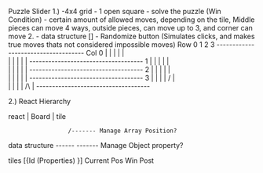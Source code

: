 Puzzle Slider
1.) -4x4 grid
    - 1 open square
    - solve the puzzle (Win Condition)
    - certain amount of allowed moves, depending on the tile, Middle pieces can move 4 ways, outside pieces, can move up to 3, and corner can move 2.
    - data structure []
    - Randomize button (Simulates clicks, and makes true moves thats not considered impossible moves)
        Row 0       1       2       3
        ------------------------------------
Col 0   |        |        |       |        |    
        |        |        |       |        |
        ------------------------------------
    1   |        |        |       |        |    
        |        |        |       |        |
        ------------------------------------
    2   |        |        |       |        |    
        |        |        |       |        |
        ------------------------------------
    3   |        |        |       |   \/   |    
        |        |        |       |   /\   |
        ------------------------------------              

2.) React Hierarchy

react
  |
Board
  |
tile



                     /------- Manage Array Position?
data structure ------
                     \------- Manage Object property?

tiles [{Id      (Properties)         }]
        Current Pos
        Win Post



